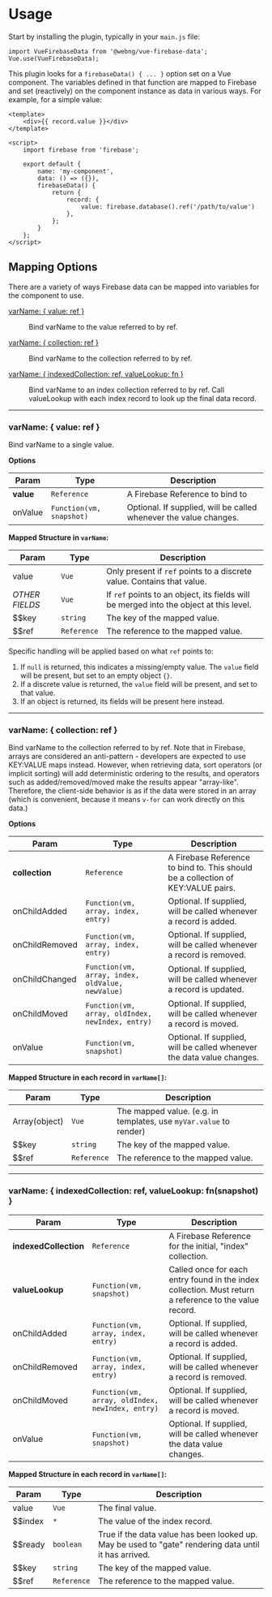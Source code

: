 # Usage

Start by installing the plugin, typically in your `main.js` file:

    import VueFirebaseData from '@webng/vue-firebase-data';
    Vue.use(VueFirebaseData);

This plugin looks for a `firebaseData() { ... }` option set on a Vue
component. The variables defined in that function are mapped to Firebase
and set (reactively) on the component instance as data in various ways.
For example, for a simple value:

    <template>
        <div>{{ record.value }}</div>
    </template>

    <script>
        import firebase from 'firebase';

        export default {
            name: 'my-component',
            data: () => ({}),
            firebaseData() {
                return {
                    record: {
                        value: firebase.database().ref('/path/to/value')
                    },
                };
            }
        };
    </script>

## Mapping Options

There are a variety of ways Firebase data can be mapped into variables
for the component to use.

<dl>
<dt><a href="#value">varName: { value: ref }</a></dt>
<dd><p>Bind varName to the value referred to by ref.</p></dd>

<dt><a href="#collection">varName: { collection: ref }</a></dt>
<dd><p>Bind varName to the collection referred to by ref.</p></dd>

<dt><a href="#indexedCollection">varName: { indexedCollection: ref, valueLookup: fn }</a></dt>
<dd><p>Bind varName to an index collection referred to by ref. Call valueLookup with each index record to look up the final data record.</p></dd>
</dl>

---

<a name="value"></a>
### varName: { value: ref }

Bind varName to a single value.

**Options**

| Param | Type | Description |
| --- | --- | --- |
| **value** | <code>Reference</code> | A Firebase Reference to bind to |
| onValue | <code>Function(vm, snapshot)</code> | Optional. If supplied, will be called whenever the value changes. |

**Mapped Structure in `varName`:**

| Param | Type | Description |
| --- | --- | --- |
| value | <code>Vue</code> | Only present if `ref` points to a discrete value. Contains that value. |
| *OTHER FIELDS* | <code>Vue</code> | If `ref` points to an object, its fields will be merged into the object at this level. |
| $$key | <code>string</code> | The key of the mapped value. |
| $$ref | <code>Reference</code> | The reference to the mapped value. |

Specific handling will be applied based on what `ref` points to:

1. If `null` is returned, this indicates a missing/empty value. The
  `value` field will be present, but set to an empty object `{}`.
1. If a discrete value is returned, the `value` field will be present,
  and set to that value.
1. If an object is returned, its fields will be present here instead.

---

<a name="collection"></a>
### varName: { collection: ref }

Bind varName to the collection referred to by ref. Note that in Firebase,
arrays are considered an anti-pattern - developers are expected to use
KEY:VALUE maps instead. However, when retrieving data, sort operators
(or implicit sorting) will add deterministic ordering to the results,
and operators such as added/removed/moved make the results appear
"array-like". Therefore, the client-side behavior is as if the data were
stored in an array (which is convenient, because it means `v-for` can
work directly on this data.)

**Options**

| Param | Type | Description |
| --- | --- | --- |
| **collection** | <code>Reference</code> | A Firebase Reference to bind to. This should be a collection of KEY:VALUE pairs. |
| onChildAdded | <code>Function(vm, array, index, entry)</code> | Optional. If supplied, will be called whenever a record is added. |
| onChildRemoved | <code>Function(vm, array, index, entry)</code> | Optional. If supplied, will be called whenever a record is removed. |
| onChildChanged | <code>Function(vm, array, index, oldValue, newValue)</code> | Optional. If supplied, will be called whenever a record is updated. |
| onChildMoved | <code>Function(vm, array, oldIndex, newIndex, entry)</code> | Optional. If supplied, will be called whenever a record is moved. |
| onValue | <code>Function(vm, snapshot)</code> | Optional. If supplied, will be called whenever the data value changes. |

**Mapped Structure in each record in `varName[]`:**

| Param | Type | Description |
| --- | --- | --- |
| Array(object) | <code>Vue</code> | The mapped value. (e.g. in templates, use <code>myVar.value</code> to render) |
| $$key | <code>string</code> | The key of the mapped value. |
| $$ref | <code>Reference</code> | The reference to the mapped value. |

---

<a name="indexedCollection"></a>
### varName: { indexedCollection: ref, valueLookup: fn(snapshot) }

| Param | Type | Description |
| --- | --- | --- |
| **indexedCollection** | <code>Reference</code> | A Firebase Reference for the initial, "index" collection. |
| **valueLookup** | <code>Function(vm, snapshot)</code> | Called once for each entry found in the index collection. Must return a reference to the value record. |
| onChildAdded | <code>Function(vm, array, index, entry)</code> | Optional. If supplied, will be called whenever a record is added. |
| onChildRemoved | <code>Function(vm, array, index, entry)</code> | Optional. If supplied, will be called whenever a record is removed. |
| onChildMoved | <code>Function(vm, array, oldIndex, newIndex, entry)</code> | Optional. If supplied, will be called whenever a record is moved. |
| onValue | <code>Function(vm, snapshot)</code> | Optional. If supplied, will be called whenever the data value changes. |

**Mapped Structure in each record in `varName[]`:**

| Param | Type | Description |
| --- | --- | --- |
| value | <code>Vue</code> | The final value. |
| $$index | <code>*</code> | The value of the index record. |
| $$ready | <code>boolean</code> | True if the data value has been looked up. May be used to "gate" rendering data until it has arrived. |
| $$key | <code>string</code> | The key of the mapped value. |
| $$ref | <code>Reference</code> | The reference to the mapped value. |
